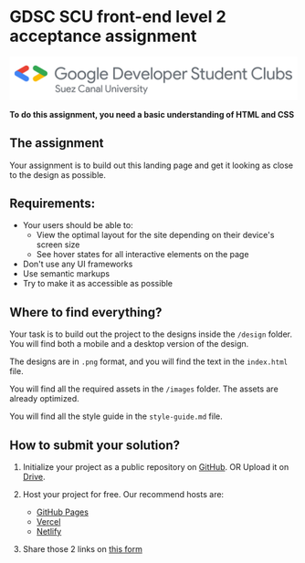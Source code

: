 # GDSC SCU front-end level 2 acceptance assignment 

![GDSC SCU](GDSC%20Suez%20Canal%20University%20horizontal%20color.png)

**To do this assignment, you need a basic understanding of HTML and CSS**

## The assignment

Your assignment is to build out this landing page and get it looking as close to the design as possible.

## Requirements: 
- Your users should be able to: 
  - View the optimal layout for the site depending on their device's screen size
  - See hover states for all interactive elements on the page
- Don't use any UI frameworks 
- Use semantic markups
- Try to make it as accessible as possible

## Where to find everything?
Your task is to build out the project to the designs inside the `/design` folder. You will find both a mobile and a desktop version of the design.

The designs are in `.png` format, and you will find the text in the `index.html` file.

You will find all the required assets in the `/images` folder. The assets are already optimized.

You will find all the style guide in the `style-guide.md` file.

## How to submit your solution?
1. Initialize your project as a public repository on [GitHub](https://github.com/). 
    OR Upload it on [Drive](https://drive.google.com/).
  
2. Host your project for free. Our recommend hosts are:

   - [GitHub Pages](https://pages.github.com/)
   - [Vercel](https://vercel.com/)
   - [Netlify](https://www.netlify.com/)

3. Share those 2 links on [this form](https://forms.gle/2jtyu71nunqKYyq5A)